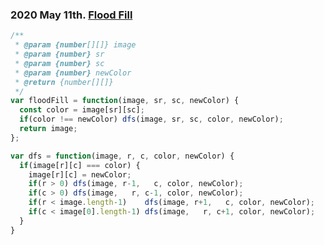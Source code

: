 ### 2020 May 11th. [Flood Fill](https://leetcode.com/explore/challenge/card/may-leetcoding-challenge/535/week-2-may-8th-may-14th/3326/)

```javascript
/**
 * @param {number[][]} image
 * @param {number} sr
 * @param {number} sc
 * @param {number} newColor
 * @return {number[][]}
 */
var floodFill = function(image, sr, sc, newColor) {
  const color = image[sr][sc];
  if(color !== newColor) dfs(image, sr, sc, color, newColor);
  return image;
};

var dfs = function(image, r, c, color, newColor) {
  if(image[r][c] === color) {
    image[r][c] = newColor;
    if(r > 0) dfs(image, r-1,   c, color, newColor);
    if(c > 0) dfs(image,   r, c-1, color, newColor);
    if(r < image.length-1)    dfs(image, r+1,   c, color, newColor);
    if(c < image[0].length-1) dfs(image,   r, c+1, color, newColor);
  }
}
```
